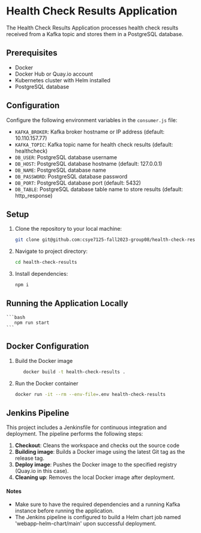 # Health Check Results Application

The Health Check Results Application processes health check results received from a Kafka topic and stores them in a PostgreSQL database.

## Prerequisites

- Docker
- Docker Hub or Quay.io account
- Kubernetes cluster with Helm installed
- PostgreSQL database

## Configuration

Configure the following environment variables in the `consumer.js` file:

- `KAFKA_BROKER`: Kafka broker hostname or IP address (default: 10.110.157.77)
- `KAFKA_TOPIC`: Kafka topic name for health check results (default: healthcheck)
- `DB_USER`: PostgreSQL database username
- `DB_HOST`: PostgreSQL database hostname (default: 127.0.0.1)
- `DB_NAME`: PostgreSQL database name
- `DB_PASSWORD`: PostgreSQL database password
- `DB_PORT`: PostgreSQL database port (default: 5432)
- `DB_TABLE`: PostgreSQL database table name to store results (default: http_response)

## Setup

1. Clone the repository to your local machine:
   ```bash
   git clone git@github.com:csye7125-fall2023-group08/health-check-results.git
   ```

2. Navigate to project directory:
    ```bash
   cd health-check-results
   ```
   
3. Install dependencies:
    ```bash
   npm i
   ```
   
## Running the Application Locally
    ```bash
       npm run start
    ```

## Docker Configuration
    
1. Build the Docker image
    ```bash
       docker build -t health-check-results .
    ```
2. Run the Docker container
    ```bash
   docker run -it --rm --env-file=.env health-check-results
   ```

## Jenkins Pipeline

This project includes a Jenkinsfile for continuous integration and deployment. The pipeline performs the following steps:

1. **Checkout**: Cleans the workspace and checks out the source code
2. **Building image**: Builds a Docker image using the latest Git tag as the release tag. 
3. **Deploy image**: Pushes the Docker image to the specified registry (Quay.io in this case). 
4. **Cleaning up**: Removes the local Docker image after deployment.

#### Notes
- Make sure to have the required dependencies and a running Kafka instance before running the application.
- The Jenkins pipeline is configured to build a Helm chart job named 'webapp-helm-chart/main' upon successful deployment.